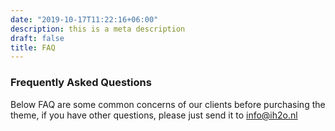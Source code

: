 ```yaml
---
date: "2019-10-17T11:22:16+06:00"
description: this is a meta description
draft: false
title: FAQ
---
```


### Frequently Asked Questions

Below FAQ are some common concerns of our clients before purchasing the <br> theme, if you have other questions, please just send it to info@ih2o.nl